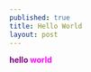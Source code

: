 ```yaml
---
published: true
title: Hello World
layout: post
---
```

<b><span style='color:purple;'>hello</span> <span style='color:magenta;'>world</span></b>